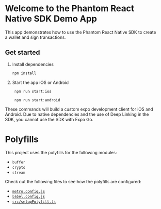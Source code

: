 # Welcome to the Phantom React Native SDK Demo App

This app demonstrates how to use the Phantom React Native SDK to create a wallet and sign transactions.

## Get started

1. Install dependencies

   ```bash
   npm install
   ```

2. Start the app iOS or Android

   ```bash
    npm run start:ios
   ```

   ```bash
    npm run start:android
   ```

These commands will build a custom expo development client for iOS and Android.
Due to native dependencies and the use of Deep Linking in the SDK, you cannot use the SDK with Expo Go.

# Polyfills

This project uses the polyfills for the following modules:

- `buffer`
- `crypto`
- `stream`

Check out the following files to see how the polyfills are configured:

- [`metro.config.js`](./metro.config.js)
- [`babel.config.js`](./babel.config.js) 
- [`src/setupPolyfill.ts`](./src/setupPolyfill.ts)
